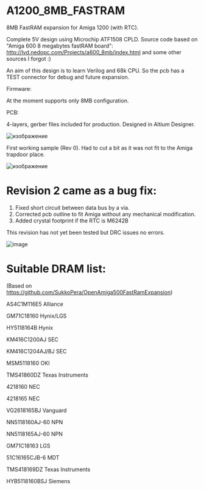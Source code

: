 # A1200_8MB_FASTRAM

8MB FastRAM expansion for Amiga 1200 (with RTC).

Complete 5V design using Microchip ATF1508 CPLD.
Source code based on "Amiga 600 8 megabytes fastRAM board": http://lvd.nedopc.com/Projects/a600_8mb/index.html and some other sources I forgot :)

An aim of this design is to learn Verilog and 68k CPU. So the pcb has a TEST connector for debug and future expansion.

Firmware:

At the moment supports only 8MB configuration.


PCB:

4-layers, gerber files included for production. Designed in Altium Designer.

![изображение](https://user-images.githubusercontent.com/81614352/143093321-a98c7f1c-e393-42e7-b37e-cb9f996d0e7c.png)


First working sample (Rev 0). Had to cut a bit as it was not fit to the Amiga trapdoor place.

![изображение](https://user-images.githubusercontent.com/81614352/143570562-13b7ab25-e2c9-43bb-961f-28bec9fde4e3.png)




# Revision 2 came as a bug fix:
1. Fixed short circuit between data bus by a via.
2. Corrected pcb outline to fit Amiga without any mechanical modification.
3. Added crystal footprint if the RTC is M6242B 

This revision has not yet been tested but DRC issues no errors.

![image](https://user-images.githubusercontent.com/81614352/221422382-829dd254-3c9b-4f75-8457-412ce4442fc7.png)

# Suitable DRAM list:
(Based on https://github.com/SukkoPera/OpenAmiga500FastRamExpansion)

AS4C1M116E5	    Alliance	

GM71C18160	    Hynix/LGS	

HY5118164B	    Hynix	

KM416C1200AJ	  SEC	

KM416C1204AJ/BJ	SEC	

MSM5118160	    OKI	

TMS41860DZ	    Texas Instruments	

4218160		      NEC	

4218165	        NEC	

VG2618165BJ	    Vanguard	

NN5118160AJ-60	NPN	

NN5118165AJ-60	NPN

GM71C18163	    LGS	

51C16165CJB-6   MDT

TMS418169DZ	    Texas Instruments

HYB5118160BSJ	  Siemens


